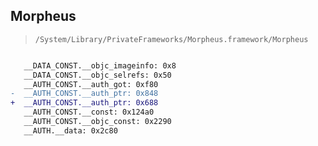 ## Morpheus

> `/System/Library/PrivateFrameworks/Morpheus.framework/Morpheus`

```diff

   __DATA_CONST.__objc_imageinfo: 0x8
   __DATA_CONST.__objc_selrefs: 0x50
   __AUTH_CONST.__auth_got: 0xf80
-  __AUTH_CONST.__auth_ptr: 0x848
+  __AUTH_CONST.__auth_ptr: 0x688
   __AUTH_CONST.__const: 0x124a0
   __AUTH_CONST.__objc_const: 0x2290
   __AUTH.__data: 0x2c80

```
